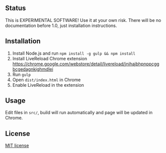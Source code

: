 ## Status
This is EXPERIMENTAL SOFTWARE! Use it at your own risk. There will be no documentation before 1.0, just installation instructions.

## Installation

1. Install Node.js and run ```npm install -g gulp && npm install```
2. Install LiveReload Chrome extension https://chrome.google.com/webstore/detail/livereload/jnihajbhpnppcggbcgedagnkighmdlei
3. Run ```gulp```
4. Open ```dist/index.html``` in Chrome
5. Enable LiveReload in the extension

## Usage

Edit files in ```src/```, build will run automatically and page will be updated in Chrome.

## License

[MIT license](http://opensource.org/licenses/mit-license.php)
